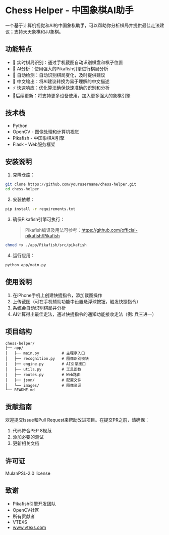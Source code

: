 # Chess Helper - 中国象棋AI助手

一个基于计算机视觉和AI的中国象棋助手，可以帮助你分析棋局并提供最佳走法建议；支持天天象棋和JJ象棋。

## 功能特点

- 🎯 实时棋局识别：通过手机截图自动识别棋盘和棋子位置
- 🤖 AI分析：使用强大的Pikafish引擎进行棋局分析
- 🔄 自动检测：自动识别棋局变化，及时提供建议
- 📱 中文输出：将AI建议转换为易于理解的中文描述
- ⚡ 快速响应：优化算法确保快速准确的识别和分析
- 🎯后续更新：将支持更多设备使用，加入更多强大的象棋引擎

## 技术栈

- Python
- OpenCV - 图像处理和计算机视觉
- Pikafish - 中国象棋AI引擎
- Flask - Web服务框架

## 安装说明

1. 克隆仓库：
```bash
git clone https://github.com/yourusername/chess-helper.git
cd chess-helper
```

2. 安装依赖：
```bash
pip install -r requirements.txt
```

3. 确保Pikafish引擎可执行：
   > Pikafish编译及用法可参考：https://github.com/official-pikafish/Pikafish
```bash
chmod +x ./app/Pikafish/src/pikafish
```

4. 运行应用：
```bash
python app/main.py
```

## 使用说明

1. 在iPhone手机上创建快捷指令，添加截图操作
2. 上传截图（可在手机辅助功能中设置悬浮球按钮，触发快捷指令）
3. 系统会自动识别棋局并分析
4. AI计算得出最佳走法，通过快捷指令的通知功能接收走法（例: 兵三进一）

## 项目结构

```
chess-helper/
├── app/
│   ├── main.py          # 主程序入口
│   ├── recognition.py   # 图像识别模块
│   ├── engine.py        # AI引擎接口
│   ├── utils.py         # 工具函数
│   ├── routes.py        # Web路由
│   ├── json/            # 配置文件
│   └── images/          # 图像资源
└── README.md
```

## 贡献指南

欢迎提交Issue和Pull Request来帮助改进项目。在提交PR之前，请确保：

1. 代码符合PEP 8规范
2. 添加必要的测试
3. 更新相关文档

## 许可证

MulanPSL-2.0 license

## 致谢

- Pikafish引擎开发团队
- OpenCV社区
- 所有贡献者 
- VTEXS
- www.vtexs.com